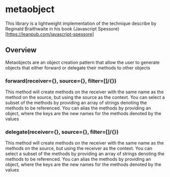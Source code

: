 # metaobject

This library is a lightweight implementation of the technique describe by Reginald Braithwaite in his book (Javascript Spessore)[https://leanpub.com/javascript-spessore]

## Overview
Metaobjects are an object creation pattern that allow the user to generate objects that either forward or delegate their methods to other objects

### forward(receiver={}, source={}, filter=[]/{})
This method will create methods on the receiver with the same name as the method on the source, but using the source as the context.
You can select a subset of the methods by providing an array of strings denoting the methods to be referenced.
You can alias the methods by providing an object, where the keys are the new names for the methods denoted by the values


### delegate(receiver={}, source={}, filter=[]/{})
This method will create methods on the receiver with the same name as the methods on the source, but using the receiver as the context.
You can select a subset of the methods by providing an array of strings denoting the methods to be referenced.
You can alias the methods by providing an object, where the keys are the new names for the methods denoted by the values
